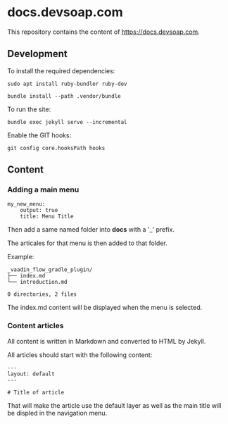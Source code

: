 # docs.devsoap.com

This repository contains the content of https://docs.devsoap.com.




## Development

To install the required dependencies:
```
sudo apt install ruby-bundler ruby-dev

bundle install --path .vendor/bundle
```

To run the site:

```
bundle exec jekyll serve --incremental
```

Enable the GIT hooks:

```
git config core.hooksPath hooks
```


## Content

### Adding a main menu

```
my_new_menu:
    output: true
    title: Menu Title
```

Then add a same named folder into **docs** with a '_' prefix.

The articales for that menu is then added to that folder.

Example:
```
_vaadin_flow_gradle_plugin/
├── index.md
└── introduction.md

0 directories, 2 files
```

The index.md content will be displayed when the menu is selected.


### Content articles

All content is written in Markdown and converted to HTML by Jekyll.

All articles should start with the following content:

```
---
layout: default
---

# Title of article
```

That will make the article use the default layer as well as the main title will be displed in the navigation menu.
